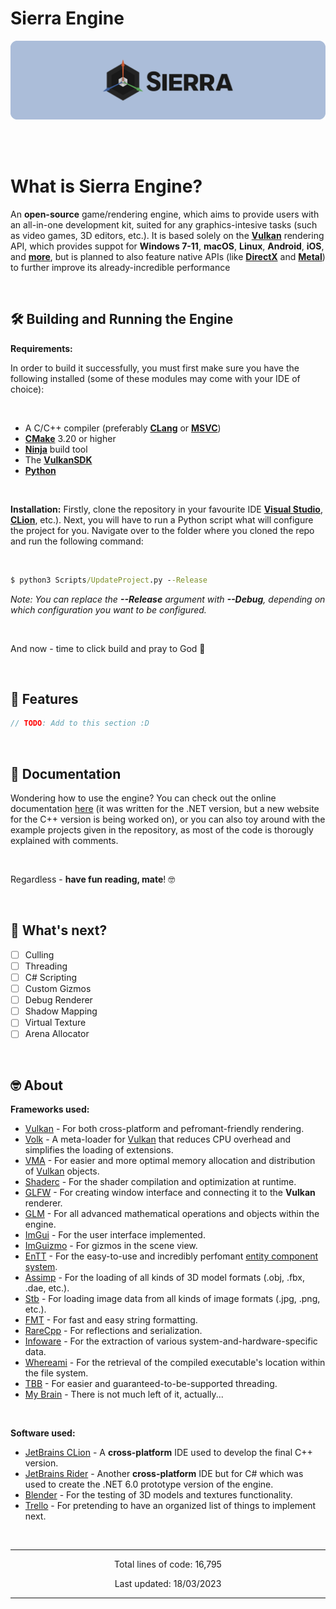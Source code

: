 # Sierra Engine

<p align="center">
    <img src="README-Media/SierraLogoTextBackground.png" alt="SierraEngineTextLogo">
</p>

<br>
<br>

# What is Sierra Engine?

An **open-source** game/rendering engine, which aims to provide users with an all-in-one development kit, suited for any graphics-intesive tasks (such as video games, 3D editors, etc.). It is based solely on the **[Vulkan](https://www.vulkan.org/)** rendering API, which provides suppot for **Windows 7-11**, **macOS**, **Linux**, **Android**, **iOS**, and **[more](https://en.wikipedia.org/wiki/Vulkan#Cross_platform)**, but is planned to also feature native APIs (like **[DirectX](https://developer.nvidia.com/directx)** and **[Metal](https://developer.apple.com/metal/)**) to further improve its already-incredible performance

<br>

## 🛠️ Building and Running the Engine

**Requirements:**

In order to build it successfully, you must first make sure you have the following installed (some of these modules may come with your IDE of choice):

<br>

* A C/C++ compiler (preferably **[CLang](https://clang.llvm.org)** or **[MSVC](https://visualstudio.microsoft.com/downloads/)**)
* **[CMake](https://cmake.org/download/)** 3.20 or higher
* **[Ninja](https://ninja-build.org)** build tool
* The **[VulkanSDK](https://vulkan.lunarg.com)**
* **[Python](https://www.python.org/downloads/)**

<br>

**Installation:**
Firstly, clone the repository in your favourite IDE <b><a href="https://visualstudio.microsoft.com">Visual Studio</a></b>, <b><a href="https://www.jetbrains.com/clion/">CLion</a></b>, etc.). Next, you will have to run a Python script what will configure the project for you. Navigate over to the folder where you cloned the repo and run the following command:

<br>

```bat
$ python3 Scripts/UpdateProject.py --Release
```
*Note: You can replace the **--Release** argument with **--Debug**, depending on which configuration you want to be configured.*

<br>

And now - time to click build and pray to God 🤞

<br>

## 💫 Features

```c++
// TODO: Add to this section :D
```

<br>

## 📄 Documentation

Wondering how to use the engine? You can check out the online documentation [here](https://nikicha.gitbook.io/sierra-engine-dotnet/) (it was written for the .NET version, but a new website for the C++ version is being worked on), or you can also toy around with the example projects given in the repository, as most of the code is thorougly explained with comments.

<br>

Regardless - **have fun reading, mate**! 🤓

<br>

## 🔮 What's next?

- [ ] Culling
- [ ] Threading
- [ ] C# Scripting
- [ ] Custom Gizmos
- [ ] Debug Renderer
- [ ] Shadow Mapping
- [ ] Virtual Texture
- [ ] Arena Allocator

<br>

## 🤓️ About

**Frameworks used:**

* [Vulkan](https://www.vulkan.org/) - For both cross-platform and pefromant-friendly rendering.
* [Volk](https://github.com/zeux/volk/tree/master/) - A meta-loader for [Vulkan](https://www.vulkan.org/) that reduces CPU overhead and simplifies the loading of extensions.
* [VMA](https://gpuopen.com/vulkan-memory-allocator/) - For easier and more optimal memory allocation and distribution of [Vulkan](https://www.vulkan.org/) objects.
* [Shaderc](https://github.com/google/shaderc/) - For the shader compilation and optimization at runtime.
* [GLFW](https://github.com/glfw/glfw/) - For creating window interface and connecting it to the **Vulkan** renderer.
* [GLM](https://github.com/g-truc/glm/) - For all advanced mathematical operations and objects within the engine.
* [ImGui](https://github.com/ocornut/imgui/) - For the user interface implemented.
* [ImGuizmo](https://github.com/CedricGuillemet/ImGuizmo/) - For gizmos in the scene view.
* [EnTT](https://github.com/skypjack/entt/) - For the easy-to-use and incredibly perfomant [entity component system](https://en.wikipedia.org/wiki/Entity_component_system).
* [Assimp](https://github.com/assimp/assimp/) - For the loading of all kinds of 3D model formats (.obj, .fbx, .dae, etc.).
* [Stb](https://github.com/nothings/stb) - For loading image data from all kinds of image formats (.jpg, .png, etc.).
* [FMT](https://fmt.dev/latest/index.html) - For fast and easy string formatting.
* [RareCpp](https://github.com/TheNitesWhoSay/RareCpp/) - For reflections and serialization.
* [Infoware](https://github.com/ThePhD/infoware/) - For the extraction of various system-and-hardware-specific data.
* [Whereami](https://github.com/gpakosz/whereami/) - For the retrieval of the compiled executable's location within the file system.
* [TBB](https://www.intel.com/content/www/us/en/developer/tools/oneapi/onetbb.html#gs.m2vcgt/) - For easier and guaranteed-to-be-supported threading.
* [My Brain](https://ih1.redbubble.net/image.528192883.5730/st,small,845x845-pad,1000x1000,f8f8f8.u9.jpg) - There is not much left of it, actually...

<br>

**Software used:**

* [JetBrains CLion](https://www.jetbrains.com/clion/) - A **cross-platform** IDE used to develop the final C++ version.
* [JetBrains Rider](https://www.jetbrains.com/rider/) - Another **cross-platform** IDE but for C# which was used to create the .NET 6.0 prototype version of the engine.
* [Blender](https://www.blender.org/) - For the testing of 3D models and textures functionality.
* [Trello](https://trello.com/b/RMYtZPOg/sierra-engine/) - For pretending to have an organized list of things to implement next.

<br>

---------------------------------------------------------------------------------------------------------------------------------------------------------------------------

<p align="center" id="LinesCounter">Total lines of code: 16,795</p>
<p align="center" id="LastUpdated">Last updated: 18/03/2023</p>

---------------------------------------------------------------------------------------------------------------------------------------------------------------------------

